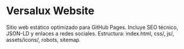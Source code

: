 # Versalux Website
Sitio web estático optimizado para GitHub Pages. Incluye SEO técnico, JSON-LD y enlaces a redes sociales.
Estructura: index.html, css/, js/, assets/icons/, robots, sitemap.
